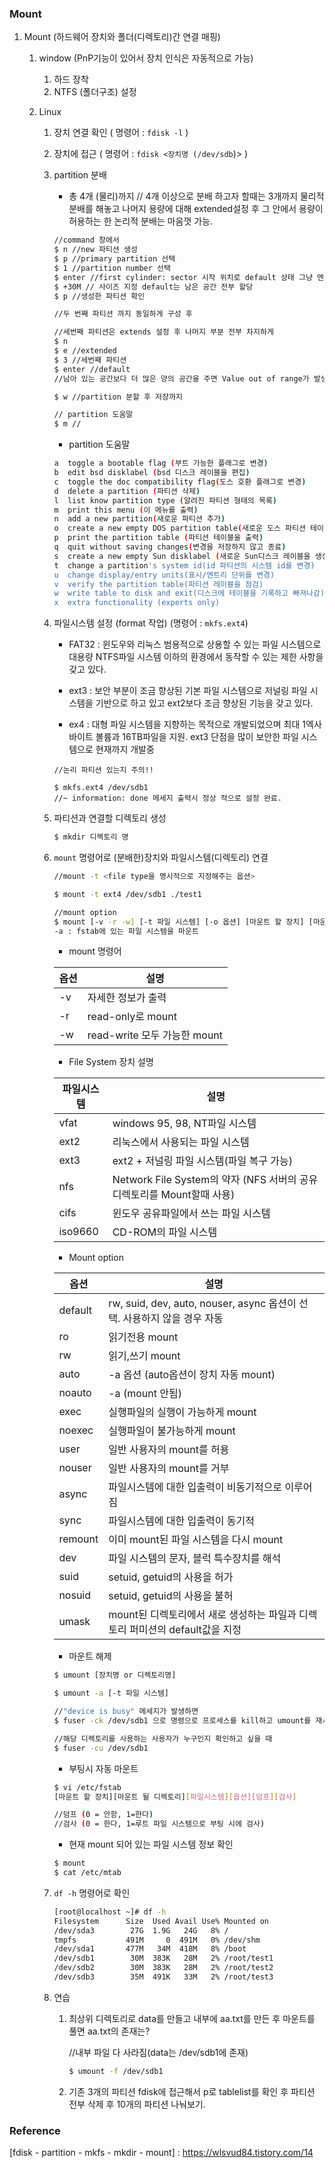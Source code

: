 ### Mount

1. Mount (하드웨어 장치와 폴더(디렉토리)간 연결 매핑)

   1. window (PnP기능이 있어서 장치 인식은 자동적으로 가능)

      1. 하드 장착
      2. NTFS (폴더구조) 설정

   2. Linux

      1. 장치 연결 확인 ( 명령어 : `fdisk -l` )

         

      2. 장치에 접근 ( 명령어 : `fdisk <장치명 (/dev/sdb`)> )

         

      3. partition 분배

         - 총 4개 (물리)까지 // 4개 이상으로 분배 하고자 할때는 3개까지 물리적 분배를 해놓고 나머지 용량에 대해 extended설정 후 그 안에서 용량이 허용하는 한 논리적 분배는 마음껏 가능.

         ```bash
         //command 창에서
         $ n //new 파티션 생성
         $ p //primary partition 선택
         $ 1 //partition number 선택
         $ enter //first cylinder: sector 시작 위치로 default 상태 그냥 엔터
         $ +30M // 사이즈 지정 default는 남은 공간 전부 할당
         $ p //생성한 파티션 확인
         
         //두 번째 파티션 까지 동일하게 구성 후
         
         //세번째 파티션은 extends 설정 후 나머지 부분 전부 차지하게
         $ n
         $ e //extended
         $ 3 //세번째 파티션
         $ enter //default
         //남아 있는 공간보다 더 많은 양의 공간을 주면 Value out of range가 발생. 그냥 엔터치면 남은 공간 모두 할당
         
         $ w //partition 분할 후 저장까지
         
         // partition 도움말
         $ m //
         ```

         - partition 도움말

         ```bash
         a	toggle a bootable flag (부트 가능한 플래그로 변경)
         b	edit bsd disklabel (bsd 디스크 레이블을 편집)
         c	toggle the doc compatibility flag(도스 호환 플래그로 변경)
         d	delete a partition (파티션 삭제)
         l	list know partition type (알려진 파티션 형태의 목록)
         m	print this menu (이 메뉴를 출력)
         n	add a new partition(새로운 파티션 추가)
         o	create a new empty DOS partition table(새로운 도스 파티션 테이블을 생성)
         p	print the partition table (파티션 테이블을 출력)
         q	quit without saving changes(변경을 저장하지 않고 종료)
         s	create a new empty Sun disklabel (새로운 Sun디스크 레이블을 생성)
         t	change a partition's system id(id 파티션의 시스템 id를 변경)
         u	change display/entry units(표시/엔트리 단위를 변경)
         v	verify the partition table(파티션 레이블을 점검)
         w	write table to disk and exit(디스크에 테이블을 기록하고 빠져나감)
         x	extra functionality (experts only) 
         ```

         

      4. 파일시스템 설정 (format 작업) (명령어 : `mkfs.ext4`)

         - FAT32 : 윈도우와 리눅스 범용적으로 상용할 수 있는 파일 시스템으로 대용량 NTFS파일 시스템 이하의 환경에서 동작할 수 있는 제한 사항을 갖고 있다.

         - ext3 : 보안 부분이 조금 향상된 기본 파일 시스템으로 저널링 파일 시스템을 기반으로 하고 있고 ext2보다 조금 향상된 기능을 갖고 있다.

         - ex4 : 대형 파일 시스템을 지향하는 목적으로 개발되었으며 최대 1엑사 바이트 볼륨과 16TB파일을 지원. ext3 단점을 많이 보안한 파일 시스템으로 현재까지 개발중

         ```ba
         //논리 파티션 있는지 주의!!
         
         $ mkfs.ext4 /dev/sdb1
         //~ information: done 메세지 출력시 정상 적으로 설정 완료.
         ```

         

      5. 파티션과 연결할 디렉토리 생성

         ```bash
         $ mkdir 디렉토리 명
         ```

         

      6. `mount` 명령어로 (분배한)장치와 파일시스템(디렉토리) 연결

         ```bash
         //mount -t <file type을 명시적으로 지정해주는 옵션>
         
         $ mount -t ext4 /dev/sdb1 ./test1
         
         //mount option
         $ mount [-v -r -w] [-t 파일 시스템] [-o 옵션] [마운트 할 장치] [마운트 될 디렉토리]
         -a : fstab에 있는 파일 시스템을 마운트
         ```

         - mount 명령어

         | 옵션 | 설명                         |
         | ---- | ---------------------------- |
         | -v   | 자세한 정보가 출력           |
         | -r   | read-only로 mount            |
         | -w   | read-write 모두 가능한 mount |

         - File System 장치 설명

         | 파일시스템 | 설명                                                         |
         | ---------- | ------------------------------------------------------------ |
         | vfat       | windows 95, 98, NT파일 시스템                                |
         | ext2       | 리눅스에서 사용되는 파일 시스템                              |
         | ext3       | ext2 + 저널링 파일 시스템(파일 복구 가능)                    |
         | nfs        | Network File System의 약자 (NFS 서버의 공유 디렉토리를 Mount할때 사용) |
         | cifs       | 윈도우 공유파일에서 쓰는 파일 시스템                         |
         | iso9660    | CD-ROM의 파일 시스템                                         |

         - Mount option 

         | 옵션    | 설명                                                         |
         | ------- | ------------------------------------------------------------ |
         | default | rw, suid, dev, auto, nouser, async 옵션이 선택. 사용하지 않을 경우 자동 |
         | ro      | 읽기전용 mount                                               |
         | rw      | 읽기,쓰기 mount                                              |
         | auto    | -a 옵션 (auto옵션이 장치 자동 mount)                         |
         | noauto  | -a (mount 안됨)                                              |
         | exec    | 실행파일의 실행이 가능하게 mount                             |
         | noexec  | 실행파일이 불가능하게 mount                                  |
         | user    | 일반 사용자의 mount를 허용                                   |
         | nouser  | 일반 사용자의 mount를 거부                                   |
         | async   | 파일시스템에 대한 입출력이 비동기적으로 이루어짐             |
         | sync    | 파일시스템에 대한 입출력이 동기적                            |
         | remount | 이미 mount된 파일 시스템을 다시 mount                        |
         | dev     | 파일 시스템의 문자, 블럭 특수장치를 해석                     |
         | suid    | setuid, getuid의 사용을 허가                                 |
         | nosuid  | setuid, getuid의 사용을 불허                                 |
         | umask   | mount된 디렉토리에서 새로 생성하는 파일과 디렉토리 퍼미션의 default값을 지정 |

         - 마운트 해제

         ```bash
         $ umount [장치명 or 디렉토리명]
         
         $ umount -a [-t 파일 시스템]
         
         //"device is busy" 메세지가 발생하면 
         $ fuser -ck /dev/sdb1 으로 명령으로 프로세스를 kill하고 umount를 재시도하면 정상적으로 해제 가능
         
         //해당 디렉토리를 사용하는 사용자가 누구인지 확인하고 싶을 때 
         $ fuser -cu /dev/sdb1
         ```

         - 부팅시 자동 마운트

         ```bash
         $ vi /etc/fstab
         [마운트 할 장치][마운트 될 디렉토리][파일시스템][옵션][덤프][검사]
         
         //덤프 (0 = 안함, 1=한다)
         //검사 (0 = 한다, 1=루트 파일 시스템으로 부팅 시에 검사)
         ```

         - 현재 mount 되어 있는 파일 시스템 정보 확인

         ```bash
         $ mount
         $ cat /etc/mtab
         ```

         

      7. `df -h` 명령어로 확인

         ```bash
         [root@localhost ~]# df -h
         Filesystem      Size  Used Avail Use% Mounted on
         /dev/sda3        27G  1.9G   24G   8% /
         tmpfs           491M     0  491M   0% /dev/shm
         /dev/sda1       477M   34M  418M   8% /boot
         /dev/sdb1        30M  383K   28M   2% /root/test1
         /dev/sdb2        30M  383K   28M   2% /root/test2
         /dev/sdb3        35M  491K   33M   2% /root/test3
         ```

         

      8. 연습

         1. 최상위 디렉토리로 data를 만들고 내부에 aa.txt를 만든 후 마운트를 풀면 aa.txt의 존재는?

            //내부 파일 다 사라짐(data는 /dev/sdb1에 존재)

            ```bash
            $ umount -f /dev/sdb1
            ```

         2. 기존 3개의 파티션 fdisk에 접근해서 p로 tablelist를 확인 후 파티션 전부 삭제 후 10개의 파티션 나눠보기.

            

### Reference

[fdisk - partition - mkfs - mkdir - mount] : https://wlsvud84.tistory.com/14